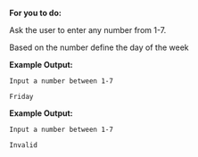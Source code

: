 **For you to do:**

Ask the user to enter any number from 1-7.

Based on the number define the day of the week

**Example Output:**

```
Input a number between 1-7
```

```
Friday
```

**Example Output:**

```
Input a number between 1-7
```

```
Invalid
```